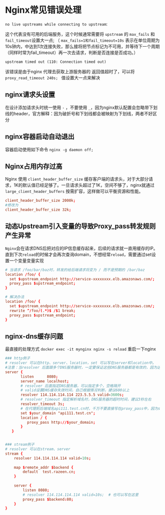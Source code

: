 # Nginx常见错误处理

`no live upstreams while connecting to upstream`:

这个代表没有可用的后端服务，这个时候通常需要将 `upstream` 的 `max_fails` 和 `fail_timeout`设置大一点;
（ `max_fails=1和fail_timeout=10s` 表示在单位周期为10s钟内，中达到1次连接失败，那么接将把节点标记为不可用，并等待下一个周期（同样时常为fail_timeout）再一次去请求，判断是否连接是否成功。）

`upstream timed out (110: Connection timed out)`

该错误是由于nginx 代理去获取上游服务器的 返回值超时了，可以将 `proxy_read_timeout 240s; ` 值设置大一点来解决

## nginx请求头设置

在设计添加请求头时统一使用 `-` ，不要使用 `_`，因为nginx默认配置会忽略带下划线的header，官方解释：因为破折号和下划线都会被映射为下划线，两者不好区分

## nginx容器启动自动退出

容器启动使用如下命令 `nginx -g daemon off;`

## Nginx占用内存过高

Nginx 使用 `client_header_buffer_size` 缓存客户端的请求头，对于大部分请求，1K的默认值已经足够了。一旦请求头超过了1K，空间不够了，nginx就通过 `large_client_header_buffers` 按需扩容，这样做可以平衡资源和性能。

```conf
client_header_buffer_size 2000k;
#修改为
client_header_buffer_size 32k;
```

## 动态Upstream引入变量的导致Proxy_pass转发规则产生异常

`Nginx`会在请求DNS后把对应的IP信息缓存起来，后续的请求就一直用缓存的IP。直到下次`reload`的时候才会再次查询domain，不想经常`reload`，需要通过set设置一个变量变量实现

```conf
# 当请求 /foo/bar/baz时，转发的给后端请求将变为 / 而不是预期的 /bar/baz
location /foo/ {
  set $upstream_endpoint http://service-xxxxxxxx.elb.amazonaws.com/;
  proxy_pass $upstream_endpoint;
}

# 解决办法
location /foo/ {
  set $upstream_endpoint http://service-xxxxxxxx.elb.amazonaws.com/;
  rewrite ^/foo/(.*)$ /$1 break;
  proxy_pass $upstream_endpoint;
}
```

## nginx-dns缓存问题

最直接的处理方式 `docker exec -it mynginx nginx -s reload` 重启一下nginx

```conf
### http例子
# resolver 可以在http、server、location，set 可以写在server和location中。
#注意：当resolver 后面跟多个DNS服务器时，一定要保证这些DNS服务器都是有效的，因为这种是负载均衡模式的，当DNS记录失效了(超过valid时间)，首先由第一个DNS服务器(114.114.114.114)去解析，下一次继续失效时由第二个DNS服务器(223.5.5.5)去解析，亲自测试的，如有任何一个DNS服务器是坏的，那么这一次的解析会一直持续到resolver_timeout ，然后解析失败，且日志报错解析不了域名，通过页面抛出502错误。
server {
       listen      8080;
       server_name localhost;
       # resolver 后面指定DNS服务器，可以指定多个，空格隔开
       # valid设置DNS缓存失效时间，自己根据情况判断，建议600以上
       resolver 114.114.114.114 223.5.5.5 valid=3600s;
       # resolver_timeout 指定解析域名时，DNS服务器的超时时间，建议3秒左右
       resolver_timeout 3s;
       # 在代理到后端域名api111.test.cn时，千万不要直接写在proxy_pass中，因为server中使用了resolver，所以必须先把域名定义到一个变量里面，然后在 proxy_pass http://$变量名，否则nginx语法检测一直会报错，提示解析不了域名
       set $your_domain "api111.test.cn";
       location / {
          proxy_pass http://$your_domain;
       }
   }


### stream例子
# resolver 可以在stream、server
stream {
    resolver 114.114.114.114 valid=10s;
​
    map $remote_addr $backend {
        default  test.razeen.cn;
    }
​
    server {
        listen 8080;
        # resolver 114.114.114.114 valid=10s;  # 也可以写在这里
        proxy_pass $backend:80;
    }
}
```


